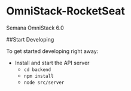 # OmniStack-RocketSeat
Semana OmniStack 6.0

##Start Developing

To get started developing right away:

* Install and start the API server
  - `cd backend`
  - `npm install` 
  - `node src/server`
